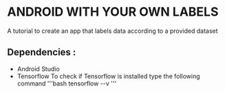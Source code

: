 # ANDROID WITH YOUR OWN LABELS

A tutorial to create an app that labels data according to a provided dataset


## Dependencies :
* Android Studio
* Tensorflow
To check if Tensorflow is installed type the following command
'''bash
tensorflow --v
'''


